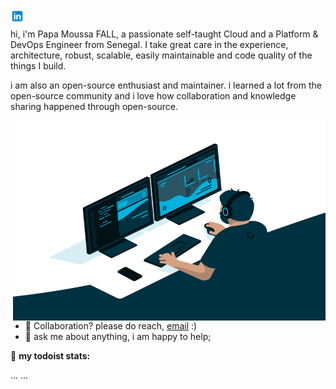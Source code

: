 <a href="https://www.linkedin.com/in/papa-moussa-fall-641265106/">
  <img align="left" alt="Papa Moussa FALL's LinkedIN" width="22px" src="icons8-linkedin-48.png" />
</a>

<br />

hi, i'm Papa Moussa FALL, a passionate self-taught Cloud and a Platform & DevOps Engineer from Senegal. I take great care in the experience, architecture, robust, scalable, easily maintainable and code quality of the things I build. 

i am also an open-source enthusiast and maintainer. i learned a lot from the open-source community and i love how collaboration and knowledge sharing happened through open-source.


  <img align="right" alt="GIF" src="https://github.com/papicool/papicool/blob/main/code.gif?raw=true" width="500" height="320" />
  
- 💼 Collaboration? please do reach, [email](mailto:papemfall@gmail.com) :)
- 💬 ask me about anything, i am happy to help;


🚧 **my todoist stats:**
<!-- TODO-IST:START -->
...
...
<!-- TODO-IST:END -->
